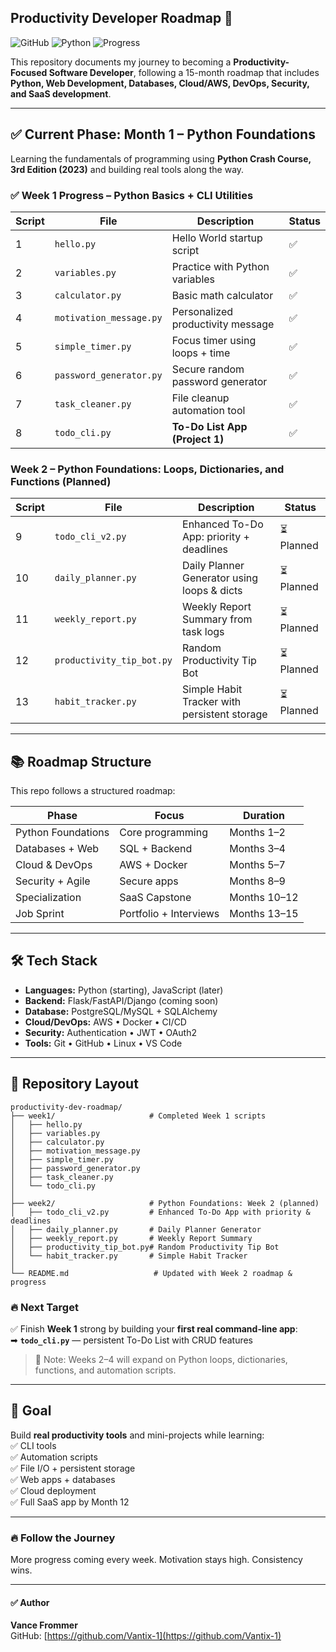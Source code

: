 ## Productivity Developer Roadmap 🚀
![GitHub](https://img.shields.io/badge/GitHub-Repo-black?logo=github&logoColor=white)
![Python](https://img.shields.io/badge/Python-3.11-brightgreen?logo=python&logoColor=white)
![Progress](https://img.shields.io/badge/Progress-Live-brightgreen)

This repository documents my journey to becoming a **Productivity-Focused Software Developer**, following a 15-month roadmap that includes **Python, Web Development, Databases, Cloud/AWS, DevOps, Security, and SaaS development**.

---

## ✅ Current Phase: Month 1 – Python Foundations
Learning the fundamentals of programming using **Python Crash Course, 3rd Edition (2023)** and building real tools along the way.

### ✅ Week 1 Progress – Python Basics + CLI Utilities
| Script | File | Description | Status |
|--------|------|-------------|--------|
| 1 | `hello.py` | Hello World startup script | ✅ |
| 2 | `variables.py` | Practice with Python variables | ✅ |
| 3 | `calculator.py` | Basic math calculator | ✅ |
| 4 | `motivation_message.py` | Personalized productivity message | ✅ |
| 5 | `simple_timer.py` | Focus timer using loops + time | ✅ |
| 6 | `password_generator.py` | Secure random password generator | ✅ |
| 7 | `task_cleaner.py` | File cleanup automation tool | ✅ |
| 8 | `todo_cli.py` | **To-Do List App (Project 1)** | ✅ |

### Week 2 – Python Foundations: Loops, Dictionaries, and Functions (Planned)
| Script | File | Description | Status |
|--------|------|-------------|--------|
| 9 | `todo_cli_v2.py` | Enhanced To-Do App: priority + deadlines | ⏳ Planned |
| 10 | `daily_planner.py` | Daily Planner Generator using loops & dicts | ⏳ Planned |
| 11 | `weekly_report.py` | Weekly Report Summary from task logs | ⏳ Planned |
| 12 | `productivity_tip_bot.py` | Random Productivity Tip Bot | ⏳ Planned |
| 13 | `habit_tracker.py` | Simple Habit Tracker with persistent storage | ⏳ Planned |

---
## 📚 Roadmap Structure
This repo follows a structured roadmap:

| Phase | Focus | Duration |
|-------|-------|----------|
| Python Foundations | Core programming | Months 1–2 |
| Databases + Web | SQL + Backend | Months 3–4 |
| Cloud & DevOps | AWS + Docker | Months 5–7 |
| Security + Agile | Secure apps | Months 8–9 |
| Specialization | SaaS Capstone | Months 10–12 |
| Job Sprint | Portfolio + Interviews | Months 13–15 |

---

## 🛠️ Tech Stack
- **Languages:** Python (starting), JavaScript (later)
- **Backend:** Flask/FastAPI/Django (coming soon)
- **Database:** PostgreSQL/MySQL + SQLAlchemy
- **Cloud/DevOps:** AWS • Docker • CI/CD
- **Security:** Authentication • JWT • OAuth2
- **Tools:** Git • GitHub • Linux • VS Code

---

## 📂 Repository Layout
```
productivity-dev-roadmap/
├── week1/                     # Completed Week 1 scripts
│   ├── hello.py
│   ├── variables.py
│   ├── calculator.py
│   ├── motivation_message.py
│   ├── simple_timer.py
│   ├── password_generator.py
│   ├── task_cleaner.py
│   └── todo_cli.py
│
├── week2/                     # Python Foundations: Week 2 (planned)
│   ├── todo_cli_v2.py         # Enhanced To-Do App with priority & deadlines
│   ├── daily_planner.py       # Daily Planner Generator
│   ├── weekly_report.py       # Weekly Report Summary
│   ├── productivity_tip_bot.py# Random Productivity Tip Bot
│   └── habit_tracker.py       # Simple Habit Tracker
│
└── README.md                   # Updated with Week 2 roadmap & progress
```

### 🔥 Next Target
✅ Finish **Week 1** strong by building your **first real command-line app**:  
➡ **`todo_cli.py`** — persistent To-Do List with CRUD features  

> 📌 Note: Weeks 2–4 will expand on Python loops, dictionaries, functions, and automation scripts.

---

## 🌟 Goal
Build **real productivity tools** and mini-projects while learning:  
✅ CLI tools  
✅ Automation scripts  
✅ File I/O + persistent storage  
✅ Web apps + databases  
✅ Cloud deployment  
✅ Full SaaS app by Month 12  

---

### 🔥 Follow the Journey
More progress coming every week. Motivation stays high. Consistency wins.

---

#### ✅ Author
**Vance Frommer**  
GitHub: [https://github.com/Vantix-1](https://github.com/Vantix-1)